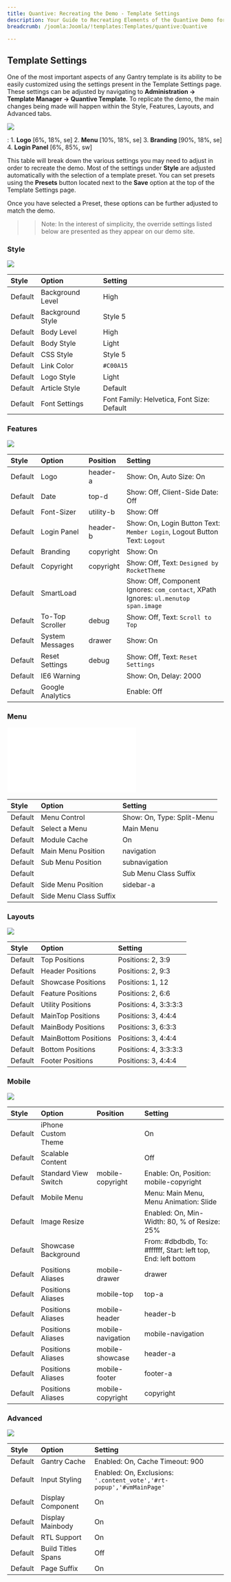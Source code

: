 ```yaml
---
title: Quantive: Recreating the Demo - Template Settings
description: Your Guide to Recreating Elements of the Quantive Demo for Joomla
breadcrumb: /joomla:Joomla/!templates:Templates/quantive:Quantive

---
```


Template Settings
-----
One of the most important aspects of any Gantry template is its ability to be easily customized using the settings present in the Template Settings page. These settings can be adjusted by navigating to **Administration -> Template Manager -> Quantive Template**. To replicate the demo, the main changes being made will happen within the Style, Features, Layouts, and Advanced tabs.

![][template2]

:   1. **Logo** [6%, 18%, se]
    2. **Menu** [10%, 18%, se]
    3. **Branding** [90%, 18%, se]
    4. **Login Panel** [6%, 85%, sw]

This table will break down the various settings you may need to adjust in order to recreate the demo. Most of the settings under **Style** are adjusted automatically with the selection of a template preset. You can set presets using the **Presets** button located next to the **Save** option at the top of the Template Settings page.

Once you have selected a Preset, these options can be further adjusted to match the demo.

>> Note: In the interest of simplicity, the override settings listed below are presented as they appear on our demo site.

### Style

![][styles]

| Style   | Option           | Setting                                    |  
| :------ | :--------------- | :----------------------------------------- |  
| Default | Background Level | High                                       |  
| Default | Background Style | Style 5                                    |  
| Default | Body Level       | High                                       |  
| Default | Body Style       | Light                                      |  
| Default | CSS Style        | Style 5                                    |  
| Default | Link Color       | `#C00A15`                                  |  
| Default | Logo Style       | Light                                      |  
| Default | Article Style    | Default                                    |  
| Default | Font Settings    | Font Family: Helvetica, Font Size: Default |  

### Features

![][features]

| Style   | Option           | Position  | Setting                                                                             |  
| :------ | :--------------- | :-------- | :---------------------------------------------------------------------------------- |  
| Default | Logo             | header-a  | Show: On, Auto Size: On                                                             |  
| Default | Date             | top-d     | Show: Off, Client-Side Date: Off                                                    |  
| Default | Font-Sizer       | utility-b | Show: Off                                                                           |  
| Default | Login Panel      | header-b  | Show: On, Login Button Text: `Member Login`, Logout Button Text: `Logout`           |  
| Default | Branding         | copyright | Show: On                                                                            |  
| Default | Copyright        | copyright | Show: Off, Text: `Designed by RocketTheme`                                          |  
| Default | SmartLoad        |           | Show: Off, Component Ignores: `com_contact`, XPath Ignores: `ul.menutop span.image` |  
| Default | To-Top Scroller  | debug     | Show: Off, Text: `Scroll to Top`                                                    |  
| Default | System Messages  | drawer    | Show: On                                                                            |  
| Default | Reset Settings   | debug     | Show: Off, Text: `Reset Settings`                                                   |  
| Default | IE6 Warning      |           | Show: On, Delay: 2000                                                               |  
| Default | Google Analytics |           | Enable: Off                                                                         |  


### Menu

![][menu]

| Style   | Option                 | Setting                    |  
| :------ | :--------------------- | :------------------------- |  
| Default | Menu Control           | Show: On, Type: Split-Menu |  
| Default | Select a Menu          | Main Menu                  |  
| Default | Module Cache           | On                         |  
| Default | Main Menu Position     | navigation                 |  
| Default | Sub Menu Position      | subnavigation              |  
| Default |                        | Sub Menu Class Suffix      |  
| Default | Side Menu Position     | sidebar-a                  |  
| Default | Side Menu Class Suffix |                            |  

### Layouts

![][layouts]

| Style   | Option               | Setting               |  
| :------ | :------------------- | :-------------------- |  
| Default | Top Positions        | Positions: 2, 3:9     |  
| Default | Header Positions     | Positions: 2, 9:3     |  
| Default | Showcase Positions   | Positions: 1, 12      |  
| Default | Feature Positions    | Positions: 2, 6:6     |  
| Default | Utility Positions    | Positions: 4, 3:3:3:3 |  
| Default | MainTop Positions    | Positions: 3, 4:4:4   |  
| Default | MainBody Positions   | Positions: 3, 6:3:3   |  
| Default | MainBottom Positions | Positions: 3, 4:4:4   |  
| Default | Bottom Positions     | Positions: 4, 3:3:3:3 |  
| Default | Footer Positions     | Positions: 3, 4:4:4   |  

### Mobile

![][mobile]

| Style   | Option               | Position          | Setting                                                       |  
| :------ | :------------------- | :---------------- | :------------------------------------------------------------ |  
| Default | iPhone Custom Theme  |                   | On                                                            |  
| Default | Scalable Content     |                   | Off                                                           |  
| Default | Standard View Switch | mobile-copyright  | Enable: On, Position: mobile-copyright                        |  
| Default | Mobile Menu          |                   | Menu: Main Menu, Menu Animation: Slide                        |  
| Default | Image Resize         |                   | Enabled: On, Min-Width: 80, % of Resize: 25%                  |  
| Default | Showcase Background  |                   | From: #dbdbdb, To: #ffffff, Start: left top, End: left bottom |  
| Default | Positions Aliases    | mobile-drawer     | drawer                                                        |  
| Default | Positions Aliases    | mobile-top        | top-a                                                         |  
| Default | Positions Aliases    | mobile-header     | header-b                                                      |  
| Default | Positions Aliases    | mobile-navigation | mobile-navigation                                             |  
| Default | Positions Aliases    | mobile-showcase   | header-a                                                      |  
| Default | Positions Aliases    | mobile-footer     | footer-a                                                      |  
| Default | Positions Aliases    | mobile-copyright  | copyright                                                     |  

### Advanced

![][advanced]

| Style   | Option             | Setting                                                              |  
| :------ | :----------------- | :------------------------------------------------------------------- |  
| Default | Gantry Cache       | Enabled: On, Cache Timeout: 900                                      |  
| Default | Input Styling      | Enabled: On, Exclusions: `'.content_vote','#rt-popup','#vmMainPage'` |  
| Default | Display Component  | On                                                                   |  
| Default | Display Mainbody   | On                                                                   |  
| Default | RTL Support        | On                                                                   |  
| Default | Build Titles Spans | Off                                                                  |  
| Default | Page Suffix        | On                                                                   |  

[menu]: ../../start/menu.md
[Style]: http://docs.gantry.org/gantry4/configure
[template2]: assets/quantive2.jpeg
[styles]: assets/setstyle.jpeg
[features]: assets/setfeatures.jpeg
[menu]: assets/setmenu.jpeg
[layouts]: assets/setlayouts.jpeg
[mobile]: assets/setmobile.jpeg
[advanced]: assets/setadvanced.jpeg
